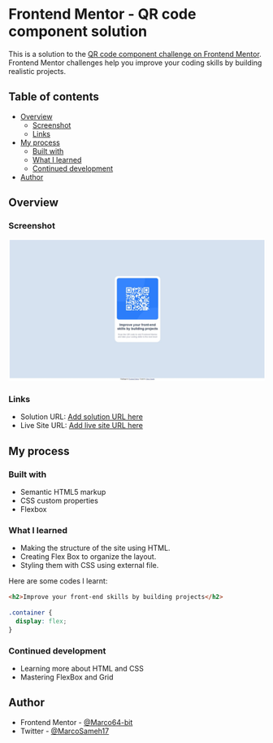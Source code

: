 # Frontend Mentor - QR code component solution

This is a solution to the [QR code component challenge on Frontend Mentor](https://www.frontendmentor.io/challenges/qr-code-component-iux_sIO_H). Frontend Mentor challenges help you improve your coding skills by building realistic projects. 

## Table of contents

- [Overview](#overview)
  - [Screenshot](#screenshot)
  - [Links](#links)
- [My process](#my-process)
  - [Built with](#built-with)
  - [What I learned](#what-i-learned)
  - [Continued development](#continued-development)
- [Author](#author)

## Overview

### Screenshot

![Screenshot](screenshot.jpeg)

### Links

- Solution URL: [Add solution URL here](https://your-solution-url.com)
- Live Site URL: [Add live site URL here](https://your-live-site-url.com)

## My process

### Built with

- Semantic HTML5 markup
- CSS custom properties
- Flexbox

### What I learned

- Making the structure of the site using HTML.
- Creating Flex Box to organize the layout. 
- Styling them with CSS using external file.

Here are some codes I learnt:

```html
<h2>Improve your front-end skills by building projects</h2>
```
```css
.container {
  display: flex;
}
```

### Continued development

- Learning more about HTML and CSS
- Mastering FlexBox and Grid

## Author

- Frontend Mentor - [@Marco64-bit](https://www.frontendmentor.io/profile/Marco64-bit)
- Twitter - [@MarcoSameh17](https://twitter.com/MarcoSameh17)
